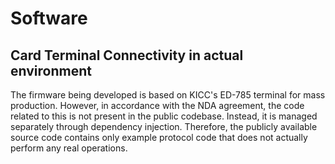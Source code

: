 <!--
SPDX-FileCopyrightText: © 2023 Jinwoo Park (pmnxis@gmail.com)

SPDX-License-Identifier: MIT OR Apache-2.0
-->

# Software

## Card Terminal Connectivity in actual environment
 The firmware being developed is based on KICC's ED-785 terminal for mass production. However, in accordance with the NDA agreement, the code related to this is not present in the public codebase. Instead, it is managed separately through dependency injection. Therefore, the publicly available source code contains only example protocol code that does not actually perform any real operations.
